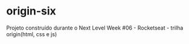 # origin-six
Projeto construído durante o Next Level Week #06 - Rocketseat - trilha origin(html, css e js)
